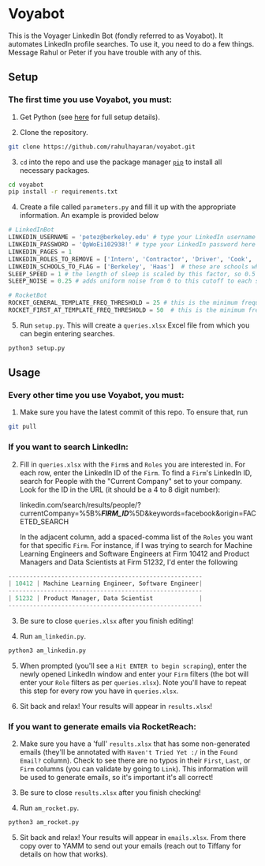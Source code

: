 # Voyabot

This is the Voyager LinkedIn Bot (fondly referred to as Voyabot). It automates LinkedIn profile searches. To use it, you need to do a few things. Message Rahul or Peter if you have trouble with any of this.

## Setup

### The first time you use Voyabot, you must:

1. Get Python (see [here](https://inst.eecs.berkeley.edu/~cs61a/sp20/lab/lab00/) for full setup details).

2. Clone the repository.
```bash
git clone https://github.com/rahulhayaran/voyabot.git
```

3. `cd` into the repo and use the package manager [`pip`](https://pip.pypa.io/en/stable/) to install all necessary packages.
```bash
cd voyabot
pip install -r requirements.txt
```

4. Create a file called `parameters.py` and fill it up with the appropriate information. An example is provided below
```python
# LinkedInBot
LINKEDIN_USERNAME = 'petez@berkeley.edu' # type your LinkedIn username here in single quotes
LINKEDIN_PASSWORD = 'QpWoEi102938!' # type your LinkedIn password here in single quotes
LINKEDIN_PAGES = 1
LINKEDIN_ROLES_TO_REMOVE = ['Intern', 'Contractor', 'Driver', 'Cook', 'Server', 'Associate', 'Creator']  # these are roles you want removed from your searches
LINKEDIN_SCHOOLS_TO_FLAG = ['Berkeley', 'Haas']  # these are schools whose alumni you want tracked
SLEEP_SPEED = 1 # the length of sleep is scaled by this factor, so 0.5 halves the wait time
SLEEP_NOISE = 0.25 # adds uniform noise from 0 to this cutoff to each sleep, set to 0 to disable

# RocketBot
ROCKET_GENERAL_TEMPLATE_FREQ_THRESHOLD = 25 # this is the minimum frequency (0-100) an email template must have on RocketReach to be included
ROCKET_FIRST_AT_TEMPLATE_FREQ_THRESHOLD = 50  # this is the minimum frequency (0-100) the 'first@firm.com' email template must have on RocketReach to be included
```

5. Run `setup.py`. This will create a `queries.xlsx` Excel file from which you can begin entering searches.
```bash
python3 setup.py
```

## Usage

### Every other time you use Voyabot, you must:

1. Make sure you have the latest commit of this repo. To ensure that, run
```bash
git pull
```

### If you want to search LinkedIn:

2. Fill in `queries.xlsx` with the `Firm`s and `Roles` you are interested in. For each row, enter the LinkedIn ID of the `Firm`. To find a `Firm`'s LinkedIn ID, search for People with the "Current Company" set to your company. Look for the ID in the URL (it should be a 4 to 8 digit number):

   linkedin.com/search/results/people/?currentCompany=%5B%***FIRM_ID***%5D&keywords=facebook&origin=FACETED_SEARCH

   In the adjacent column, add a spaced-comma list of the `Roles` you want for that specific `Firm`. For instance, if I was trying to search for Machine Learning Engineers and Software Engineers at Firm 10412 and Product Managers and Data Scientists at Firm 51232, I'd enter the following
```python
-------------------------------------------------------
| 10412 | Machine Learning Engineer, Software Engineer|
-------------------------------------------------------
| 51232 | Product Manager, Data Scientist             |
-------------------------------------------------------
```

3. Be sure to close `queries.xlsx` after you finish editing!

4. Run `am_linkedin.py`.
```bash
python3 am_linkedin.py
```

5. When prompted (you'll see a `Hit ENTER to begin scraping`), enter the newly opened LinkedIn window and enter your `Firm` filters (the bot will enter your `Role` filters as per `queries.xlsx`). Note you'll have to repeat this step for every row you have in `queries.xlsx`.

6. Sit back and relax! Your results will appear in `results.xlsx`!

### If you want to generate emails via RocketReach:

2. Make sure you have a 'full' `results.xlsx` that has some non-generated emails (they'll be annotated with `Haven't Tried Yet :/` in the `Found Email?` column). Check to see there are no typos in their `First`, `Last`, or `Firm` columns (you can validate by going to `Link`). This information will be used to generate emails, so it's important it's all correct!

3. Be sure to close `results.xlsx` after you finish checking!

4. Run `am_rocket.py`.
```bash
python3 am_rocket.py
```

5. Sit back and relax! Your results will appear in `emails.xlsx`. From there copy over to YAMM to send out your emails (reach out to Tiffany for details on how that works).
